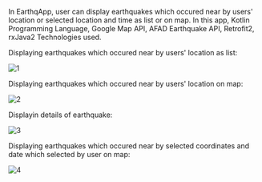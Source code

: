 In EarthqApp, user can display earthquakes which occured near by users' location or selected location and time as list or on map.
In this app, Kotlin Programming Language, Google Map API, AFAD Earthquake API, Retrofit2, rxJava2 Technologies used.

Displaying earthquakes which occured near by users' location as list:

![1](https://github.com/hkpnrr/EarthqApp/assets/74452544/015f76cc-9954-4d02-a29a-afa9769cebd0)

Displaying earthquakes which occured near by users' location on map:

![2](https://github.com/hkpnrr/EarthqApp/assets/74452544/e37048ea-7122-4ccc-8145-023f3c54fe8d)

Displayin details of earthquake:

![3](https://github.com/hkpnrr/EarthqApp/assets/74452544/7c969965-1fb9-4bbb-b747-cf384ebadcd3)


Displaying earthquakes which occured near by selected coordinates and date which selected by user on map:

![4](https://github.com/hkpnrr/EarthqApp/assets/74452544/84e64966-d389-49fc-9c3d-d3ef4a296005)

